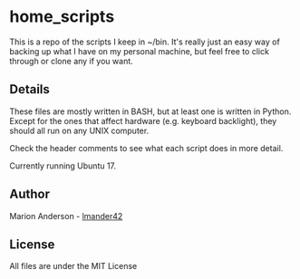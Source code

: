 # home_scripts
This is a repo of the scripts I keep in ~/bin. It's really just an easy way of backing up what I have on my personal machine, but feel free to click through or clone any if you want.

## Details
These files are mostly written in BASH, but at least one is written in Python. Except for the ones that affect hardware (e.g. keyboard backlight), they should all run on any UNIX computer.

Check the header comments to see what each script does in more detail.

Currently running Ubuntu 17.

## Author
 Marion Anderson - [lmander42](https://github.com/lmander42)
 
## License
 All files are under the MIT License